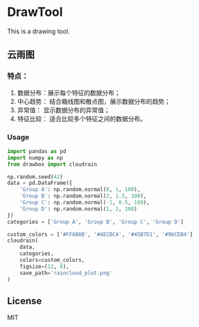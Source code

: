 # DrawTool
This is a drawing tool.

## 云雨图
### 特点：
1. 数据分布：展示每个特征的数据分布；
2. 中心趋势： 结合箱线图和散点图，展示数据分布的趋势；
3. 异常值： 显示数据分布的异常值；
4. 特征比较： 适合比较多个特征之间的数据分布。

### Usage
```python
import pandas as pd 
import numpy as np 
from drawbox import cloudrain

np.random.seed(42) 
data = pd.DataFrame({ 
    'Group A': np.random.normal(0, 1, 100), 
    'Group B': np.random.normal(2, 1.5, 100), 
    'Group C': np.random.normal(-1, 0.5, 100), 
    'Group D': np.random.normal(1, 2, 100) 
})
categories = ['Group A', 'Group B', 'Group C', 'Group D']

custom_colors = ['#FF6B6B', '#4ECDC4', '#45B7D1', '#96CEB4'] 
cloudrain(
    data, 
    categories, 
    colors=custom_colors, 
    figsize=(12, 8), 
    save_path='raincloud_plot.png'
)
```



## License
MIT